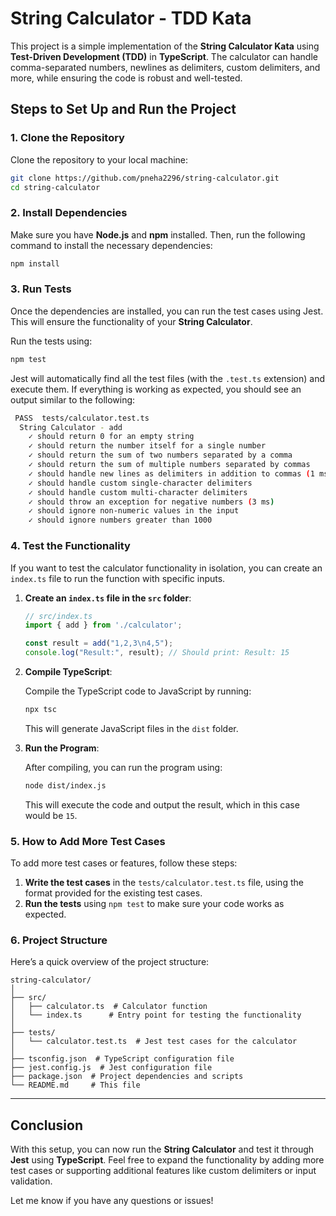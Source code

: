 # String Calculator - TDD Kata

This project is a simple implementation of the **String Calculator Kata** using **Test-Driven Development (TDD)** in **TypeScript**. The calculator can handle comma-separated numbers, newlines as delimiters, custom delimiters, and more, while ensuring the code is robust and well-tested.

## Steps to Set Up and Run the Project

### 1. **Clone the Repository**

Clone the repository to your local machine:

```bash
git clone https://github.com/pneha2296/string-calculator.git
cd string-calculator
```

### 2. **Install Dependencies**

Make sure you have **Node.js** and **npm** installed. Then, run the following command to install the necessary dependencies:

```bash
npm install
```

### 3. **Run Tests**

Once the dependencies are installed, you can run the test cases using Jest. This will ensure the functionality of your **String Calculator**.

Run the tests using:

```bash
npm test
```

Jest will automatically find all the test files (with the `.test.ts` extension) and execute them. If everything is working as expected, you should see an output similar to the following:

```bash
 PASS  tests/calculator.test.ts
  String Calculator - add
    ✓ should return 0 for an empty string
    ✓ should return the number itself for a single number
    ✓ should return the sum of two numbers separated by a comma
    ✓ should return the sum of multiple numbers separated by commas
    ✓ should handle new lines as delimiters in addition to commas (1 ms)
    ✓ should handle custom single-character delimiters
    ✓ should handle custom multi-character delimiters
    ✓ should throw an exception for negative numbers (3 ms)
    ✓ should ignore non-numeric values in the input
    ✓ should ignore numbers greater than 1000

```

### 4. **Test the Functionality**

If you want to test the calculator functionality in isolation, you can create an `index.ts` file to run the function with specific inputs.

1. **Create an `index.ts` file in the `src` folder**:

   ```typescript
   // src/index.ts
   import { add } from './calculator';

   const result = add("1,2,3\n4,5");
   console.log("Result:", result); // Should print: Result: 15
   ```

2. **Compile TypeScript**:

   Compile the TypeScript code to JavaScript by running:

   ```bash
   npx tsc
   ```

   This will generate JavaScript files in the `dist` folder.

3. **Run the Program**:

   After compiling, you can run the program using:

   ```bash
   node dist/index.js
   ```

   This will execute the code and output the result, which in this case would be `15`.

### 5. **How to Add More Test Cases**

To add more test cases or features, follow these steps:

1. **Write the test cases** in the `tests/calculator.test.ts` file, using the format provided for the existing test cases.
2. **Run the tests** using `npm test` to make sure your code works as expected.

### 6. **Project Structure**

Here’s a quick overview of the project structure:

```
string-calculator/
│
├── src/
│   ├── calculator.ts  # Calculator function
│   └── index.ts      # Entry point for testing the functionality
│
├── tests/
│   └── calculator.test.ts  # Jest test cases for the calculator
│
├── tsconfig.json  # TypeScript configuration file
├── jest.config.js  # Jest configuration file
├── package.json  # Project dependencies and scripts
└── README.md     # This file
```

---

## Conclusion

With this setup, you can now run the **String Calculator** and test it through **Jest** using **TypeScript**. Feel free to expand the functionality by adding more test cases or supporting additional features like custom delimiters or input validation.

Let me know if you have any questions or issues!